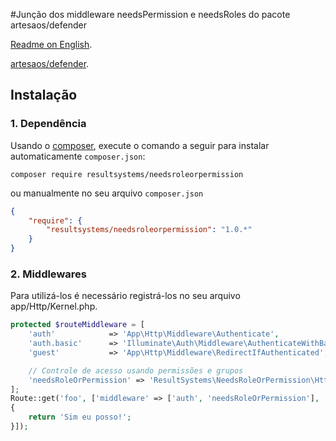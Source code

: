 #Junção dos middleware needsPermission e needsRoles do pacote artesaos/defender

[Readme on English](https://github.com/resultsystems/needsroleorpermission/blob/master/readme.md).

[artesaos/defender](https://github.com/artesaos/defender).

## Instalação

### 1. Dependência

Usando o <a href="https://getcomposer.org/" target="_blank">composer</a>, execute o comando a seguir para instalar automaticamente `composer.json`:

```shell
composer require resultsystems/needsroleorpermission
```

ou manualmente no seu arquivo `composer.json`

```json
{
	"require": {
		"resultsystems/needsroleorpermission": "1.0.*"
	}
}
```

### 2. Middlewares
Para utilizá-los é necessário registrá-los no seu arquivo app/Http/Kernel.php.

```php
protected $routeMiddleware = [
    'auth'            => 'App\Http\Middleware\Authenticate',
    'auth.basic'      => 'Illuminate\Auth\Middleware\AuthenticateWithBasicAuth',
    'guest'           => 'App\Http\Middleware\RedirectIfAuthenticated',

    // Controle de acesso usando permissões e grupos
    'needsRoleOrPermission' => 'ResultSystems\NeedsRoleOrPermission\Http\Middleware\NeedsRoleOrPermission',
];
Route::get('foo', ['middleware' => ['auth', 'needsRoleOrPermission'], 'can' => ['user.index', 'user.create'], 'is' => 'admin', function()
{
    return 'Sim eu posso!';
}]);
```
